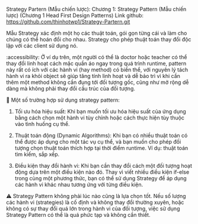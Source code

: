 Strategy Partern (Mẫu chiến lược):  Chương 1: Strategy Pattern (Mẫu chiến lược)
 (Chương 1 Head First Design Patterns)
Link github: https://github.com/thinhotwp1/Strategy-Partern.git

Mẫu Strategy xác định một họ các thuật toán, gói gọn từng cái và làm cho chúng có thể hoán đổi cho nhau. Strategy cho phép thuật toán thay đổi độc lập với các client sử dụng nó.

:accessibility: Ở ví dụ trên, một người có thể là doctor hoặc teacher có thể thay đổi linh hoạt cách mặc quần áo ngay trong quá trình runtime, pattern này rất có ích với các hành vi (hay method) có biến thể, với nguyên lý tách hành vi ra khỏi object sẽ giúp tăng tính linh hoạt và dễ bảo trì vì khi cần thêm một method không cần đụng tới đối tượng gốc, cũng như mở rộng dễ dàng mà không phải thay đổi cấu trúc của đối tượng. 


💠 Một số trường hợp sử dụng strategy pattern: 

1. Tối ưu hóa hiệu suất: Khi bạn muốn tối ưu hóa hiệu suất của ứng dụng bằng cách chọn một hành vi tùy chỉnh hoặc cách thực hiện tùy thuộc vào tình huống cụ thể.

2. Thuật toán động (Dynamic Algorithms): Khi bạn có nhiều thuật toán có thể được áp dụng cho một tác vụ cụ thể, và bạn muốn cho phép đối tượng chọn thuật toán thích hợp tại thời điểm runtime. Ví dụ: thuật toán tìm kiếm, sắp xếp.

3. Điều kiện thay đổi hành vi: Khi bạn cần thay đổi cách một đối tượng hoạt động dựa trên một điều kiện nào đó. Thay vì viết nhiều điều kiện if-else trong cùng một phương thức, bạn có thể sử dụng Strategy để áp dụng các hành vi khác nhau tương ứng với từng điều kiện.


⚠️ Strategy Pattern không phải lúc nào cũng là lựa chọn tốt. Nếu số lượng các hành vi (strategies) là cố định và không thay đổi thường xuyên, hoặc không có sự thay đổi quá lớn trong hành vi của đối tượng, việc sử dụng Strategy Pattern có thể là quá phức tạp và không cần thiết.

